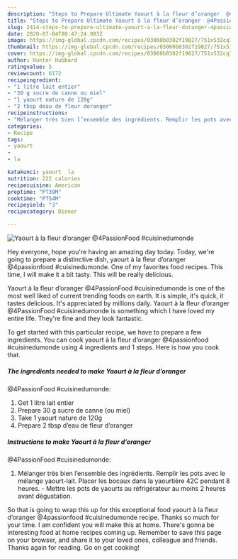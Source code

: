 ```yaml
---
description: "Steps to Prepare Ultimate Yaourt à la fleur d’oranger  @4PassionFood #cuisinedumonde"
title: "Steps to Prepare Ultimate Yaourt à la fleur d’oranger  @4PassionFood #cuisinedumonde"
slug: 2414-steps-to-prepare-ultimate-yaourt-a-la-fleur-doranger-4passionfood-cuisinedumonde
date: 2020-07-04T00:47:24.903Z
image: https://img-global.cpcdn.com/recipes/03060b0302f19827/751x532cq70/yaourt-a-la-fleur-doranger-4passionfood-cuisinedumonde-photo-principale-de-la-recette.jpg
thumbnail: https://img-global.cpcdn.com/recipes/03060b0302f19827/751x532cq70/yaourt-a-la-fleur-doranger-4passionfood-cuisinedumonde-photo-principale-de-la-recette.jpg
cover: https://img-global.cpcdn.com/recipes/03060b0302f19827/751x532cq70/yaourt-a-la-fleur-doranger-4passionfood-cuisinedumonde-photo-principale-de-la-recette.jpg
author: Hunter Hubbard
ratingvalue: 5
reviewcount: 6172
recipeingredient:
- "1 litre lait entier"
- "30 g sucre de canne ou miel"
- "1 yaourt nature de 120g"
- "2 tbsp deau de fleur doranger"
recipeinstructions:
- "Mélanger très bien l’ensemble des ingrédients. Remplir les pots avec le mélange yaourt-lait. Placer les bocaux dans la yaourtière 42C pendant 8 heures. Mettre les pots de yaourts au réfrigérateur au moins 2 heures avant dégustation."
categories:
- Recipe
tags:
- yaourt
- 
- la

katakunci: yaourt  la 
nutrition: 222 calories
recipecuisine: American
preptime: "PT39M"
cooktime: "PT54M"
recipeyield: "3"
recipecategory: Dinner

---
```



![Yaourt à la fleur d’oranger 
@4PassionFood #cuisinedumonde](https://img-global.cpcdn.com/recipes/03060b0302f19827/751x532cq70/yaourt-a-la-fleur-doranger-4passionfood-cuisinedumonde-photo-principale-de-la-recette.jpg)

Hey everyone, hope you're having an amazing day today. Today, we're going to prepare a distinctive dish, yaourt à la fleur d’oranger 
@4passionfood #cuisinedumonde. One of my favorites food recipes. This time, I will make it a bit tasty. This will be really delicious.

Yaourt à la fleur d’oranger 
@4PassionFood #cuisinedumonde is one of the most well liked of current trending foods on earth. It is simple, it's quick, it tastes delicious. It's appreciated by millions daily. Yaourt à la fleur d’oranger 
@4PassionFood #cuisinedumonde is something which I have loved my entire life. They're fine and they look fantastic.




To get started with this particular recipe, we have to prepare a few ingredients. You can cook yaourt à la fleur d’oranger 
@4passionfood #cuisinedumonde using 4 ingredients and 1 steps. Here is how you cook that.

<!--inarticleads1-->

##### The ingredients needed to make Yaourt à la fleur d’oranger 
@4PassionFood #cuisinedumonde:

1. Get 1 litre lait entier
1. Prepare 30 g sucre de canne (ou miel)
1. Take 1 yaourt nature de 120g
1. Prepare 2 tbsp d’eau de fleur d’oranger




<!--inarticleads2-->

##### Instructions to make Yaourt à la fleur d’oranger 
@4PassionFood #cuisinedumonde:

1. Mélanger très bien l’ensemble des ingrédients. Remplir les pots avec le mélange yaourt-lait. Placer les bocaux dans la yaourtière 42C pendant 8 heures. - Mettre les pots de yaourts au réfrigérateur au moins 2 heures avant dégustation.




So that is going to wrap this up for this exceptional food yaourt à la fleur d’oranger 
@4passionfood #cuisinedumonde recipe. Thanks so much for your time. I am confident you will make this at home. There's gonna be interesting food at home recipes coming up. Remember to save this page on your browser, and share it to your loved ones, colleague and friends. Thanks again for reading. Go on get cooking!
